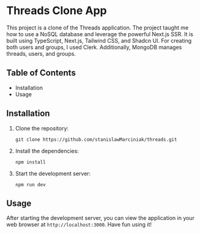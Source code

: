 # Threads Clone App

This project is a clone of the Threads application. The project taught me how to use a NoSQL database and leverage the powerful Next.js SSR. It is built using TypeScript, Next.js, Tailwind CSS, and Shadcn UI. For creating both users and groups, I used Clerk. Additionally, MongoDB manages threads, users, and groups.

## Table of Contents

- Installation
- Usage

## Installation

1. Clone the repository:
   ```
   git clone https://github.com/stanislawMarciniak/threads.git
   ```
2. Install the dependencies:
   ```
   npm install
   ```
3. Start the development server:
   ```
   npm run dev
   ```

## Usage

After starting the development server, you can view the application in your web browser at `http://localhost:3000`. Have fun using it!

